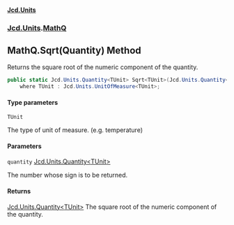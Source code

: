 #### [Jcd.Units](index 'index')
### [Jcd.Units](Jcd.Units 'Jcd.Units').[MathQ](MathQ 'Jcd.Units.MathQ')

## MathQ.Sqrt<TUnit>(Quantity<TUnit>) Method

Returns the square root of the numeric component of the quantity.

```csharp
public static Jcd.Units.Quantity<TUnit> Sqrt<TUnit>(Jcd.Units.Quantity<TUnit> quantity)
    where TUnit : Jcd.Units.UnitOfMeasure<TUnit>;
```
#### Type parameters

<a name='Jcd.Units.MathQ.Sqrt_TUnit_(Jcd.Units.Quantity_TUnit_).TUnit'></a>

`TUnit`

The type of unit of measure. (e.g. temperature)
#### Parameters

<a name='Jcd.Units.MathQ.Sqrt_TUnit_(Jcd.Units.Quantity_TUnit_).quantity'></a>

`quantity` [Jcd.Units.Quantity&lt;](Quantity_TUnit_ 'Jcd.Units.Quantity<TUnit>')[TUnit](MathQ.Sqrt.3R7Q9V1KjUwTn3Si3gk/HQ#Jcd.Units.MathQ.Sqrt_TUnit_(Jcd.Units.Quantity_TUnit_).TUnit 'Jcd.Units.MathQ.Sqrt<TUnit>(Jcd.Units.Quantity<TUnit>).TUnit')[&gt;](Quantity_TUnit_ 'Jcd.Units.Quantity<TUnit>')

The number whose sign is to be returned.

#### Returns
[Jcd.Units.Quantity&lt;](Quantity_TUnit_ 'Jcd.Units.Quantity<TUnit>')[TUnit](MathQ.Sqrt.3R7Q9V1KjUwTn3Si3gk/HQ#Jcd.Units.MathQ.Sqrt_TUnit_(Jcd.Units.Quantity_TUnit_).TUnit 'Jcd.Units.MathQ.Sqrt<TUnit>(Jcd.Units.Quantity<TUnit>).TUnit')[&gt;](Quantity_TUnit_ 'Jcd.Units.Quantity<TUnit>')
The square root of the numeric component of the quantity.